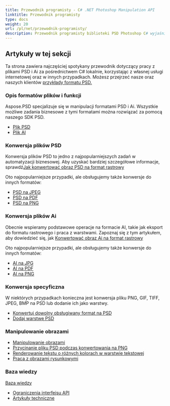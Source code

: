```yaml
---
title: Przewodnik programisty - C# .NET Photoshop Manipulation API
linktitle: Przewodnik programisty
type: docs
weight: 20
url: /pl/net/przewodnik-programisty/
description: Przewodnik programisty biblioteki PSD Photoshop C# wyjaśnia, jak korzystać z C# do pracy z plikami PSD i Ai lokalnie, za pośrednictwem własnej usługi internetowej lub w innych przypadkach.
---
```


## **Artykuły w tej sekcji**
Ta strona zawiera najczęściej spotykany przewodnik dotyczący pracy z plikami PSD i Ai za pośrednictwem C# lokalnie, korzystając z własnej usługi internetowej oraz w innych przypadkach. Możesz przejrzeć nasze oraz naszych klientów [przykłady formatu PSD.](/pl/psd/net/przyklady/)

### **Opis formatów plików i funkcji**
Aspose.PSD specjalizuje się w manipulacji formatami PSD i Ai. Wszystkie możliwe zadania biznesowe z tymi formatami można rozwiązać za pomocą naszego SDK PSD.

- [Plik PSD](/pl/psd/net/plik-psd/)
- [Plik AI](/pl/psd/net/format-adobe-illustrator/)

### **Konwersja plików PSD**
Konwersja plików PSD to jedno z najpopularniejszych zadań w automatyzacji biznesowej. Aby uzyskać bardziej szczegółowe informacje, sprawdź[Jak konwertować obraz PSD na format rastrowy](/pl/psd/net/konwertowanie-obrazu-psd-na-format-rastrowy/)

Oto najpopularniejsze przypadki, ale obsługujemy także konwersje do innych formatów:

- [PSD na JPEG](/pl/psd/net/psd-na-jpg/) 
- [PSD na PDF](/pl/psd/net/psd-na-pdf/) 
- [PSD na PNG](/pl/psd/net/psd-na-png/) 

### **Konwersja plików Ai**
Obecnie wspieramy podstawowe operacje na formacie AI, takie jak eksport do formatu rastrowego i praca z warstwami. Zapoznaj się z tym artykułem, aby dowiedzieć się, jak [Konwertować obraz Ai na format rastrowy](/pl/psd/net/konwertowanie-obrazu-ai-na-format-rastrowy/)

Oto najpopularniejsze przypadki, ale obsługujemy także konwersje do innych formatów:

- [AI na JPG](/pl/psd/net/ai-na-jpg/) 
- [AI na PDF](/pl/psd/net/ai-na-pdf/) 
- [AI na PNG](/pl/psd/net/ai-na-png/) 

### **Konwersja specyficzna**
W niektórych przypadkach konieczna jest konwersja pliku PNG, GIF, TIFF, JPEG, BMP na PSD lub dodanie ich jako warstwy.

- [Konwertuj dowolny obsługiwany format na PSD](/pl/psd/net/konwersja-obrazu-na-format-psd/)
- [Dodaj warstwę PSD](/pl/psd/net/dodaj-warstwe-do-psd/)

### **Manipulowanie obrazami**
- [Manipulowanie obrazami](/pl/psd/net/manipulowanie-obrazami/)
- [Przycinanie pliku PSD podczas konwertowania na PNG](/pl/psd/net/przycinanie-pliku-psd-podczas-konwertowania-na-png/)
- [Renderowanie tekstu o różnych kolorach w warstwie tekstowej](/pl/psd/net/praca-z-obrazami-rysunkowymi/)
- [Praca z obrazami rysunkowymi](/pl/psd/net/praca-z-obrazami-rysunkowymi/) 

### **Baza wiedzy**
[Baza wiedzy](/pl/psd/net/baza-wiedzy/) 

- [Ograniczenia interfejsu API](/pl/psd/net/ograniczenia-api/) 
- [Artykuły techniczne](/pl/psd/net/artykuly-techniczne/) 


